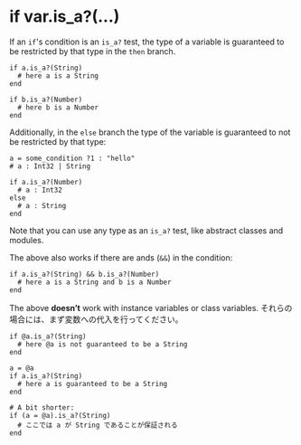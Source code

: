 # if var.is_a?(...)

If an `if`'s condition is an `is_a?` test, the type of a variable is guaranteed to be restricted by that type in the `then` branch.

```crystal
if a.is_a?(String)
  # here a is a String
end

if b.is_a?(Number)
  # here b is a Number
end
```

Additionally, in the `else` branch the type of the variable is guaranteed to not be restricted by that type:

```crystal
a = some_condition ?1 : "hello"
# a : Int32 | String

if a.is_a?(Number)
  # a : Int32
else
  # a : String
end
```

Note that you can use any type as an `is_a?` test, like abstract classes and modules.

The above also works if there are ands (`&&`) in the condition:

```crystal
if a.is_a?(String) && b.is_a?(Number)
  # here a is a String and b is a Number
end
```

The above **doesn’t** work with instance variables or class variables. それらの場合には、まず変数への代入を行ってください。

```crystal
if @a.is_a?(String)
  # here @a is not guaranteed to be a String
end

a = @a
if a.is_a?(String)
  # here a is guaranteed to be a String
end

# A bit shorter:
if (a = @a).is_a?(String)
  # ここでは a が String であることが保証される
end
```
